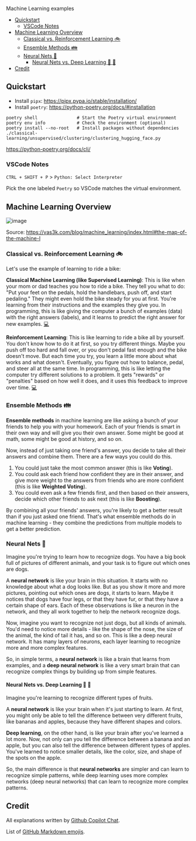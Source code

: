 Machine Learning examples

- [Quickstart](#quickstart)
  - [VSCode Notes](#vscode-notes)
- [Machine Learning Overview](#machine-learning-overview)
  - [Classical vs. Reinforcement Learning :bike:](#classical-vs-reinforcement-learning-bike)
  - [Ensemble Methods :family:](#ensemble-methods-family)
  - [Neural Nets :dog:](#neural-nets-dog)
    - [Neural Nets vs. Deep Learning :banana: :apple:](#neural-nets-vs-deep-learning-banana-apple)
- [Credit](#credit)

## Quickstart

- Install `pipx`: https://pipx.pypa.io/stable/installation/
- Install `poetry`: https://python-poetry.org/docs/#installation

```
poetry shell               # Start the Poetry virtual environment
poetry env info            # Check the environment (optional)
poetry install --no-root   # Install packages without dependencies
./classical-learning/unsupervised/clustering/clustering_hugging_face.py
```

https://python-poetry.org/docs/cli/

### VSCode Notes

`CTRL + SHIFT + P` > `Python: Select Interpreter`

Pick the one labeled `Poetry` so VSCode matches the virtual environment.

## Machine Learning Overview

![image](https://github.com/masaok/machine-learning-examples/assets/1320083/ab4e42ea-1846-43fa-a137-c2b17ca50948)

Source: https://vas3k.com/blog/machine_learning/index.html#the-map-of-the-machine-l

### Classical vs. Reinforcement Learning :bike:

Let's use the example of learning to ride a bike:

**Classical Machine Learning (like Supervised Learning)**: This is like when your mom or dad teaches you how to ride a bike. They tell you what to do: "Put your feet on the pedals, hold the handlebars, push off, and start pedaling." They might even hold the bike steady for you at first. You're learning from their instructions and the examples they give you. In programming, this is like giving the computer a bunch of examples (data) with the right answers (labels), and it learns to predict the right answer for new examples.  [:computer:](/classical-learning)

**Reinforcement Learning**: This is like learning to ride a bike all by yourself. You don't know how to do it at first, so you try different things. Maybe you push off too hard and fall over, or you don't pedal fast enough and the bike doesn't move. But each time you try, you learn a little more about what works and what doesn't. Eventually, you figure out how to balance, pedal, and steer all at the same time. In programming, this is like letting the computer try different solutions to a problem. It gets "rewards" or "penalties" based on how well it does, and it uses this feedback to improve over time.  [:computer:](/reinforcement-learning)

### Ensemble Methods :family:

**Ensemble methods** in machine learning are like asking a bunch of your friends to help you with your homework. Each of your friends is smart in their own way and will give you their own answer. Some might be good at math, some might be good at history, and so on.

Now, instead of just taking one friend's answer, you decide to take all their answers and combine them. There are a few ways you could do this.

1. You could just take the most common answer (this is like **Voting**).
1. You could ask each friend how confident they are in their answer, and give more weight to the answers from friends who are more confident (this is like **Weighted Voting**).
1. You could even ask a few friends first, and then based on their answers, decide which other friends to ask next (this is like **Boosting**).

By combining all your friends' answers, you're likely to get a better result than if you just asked one friend. That's what ensemble methods do in machine learning - they combine the predictions from multiple models to get a better prediction.

### Neural Nets :dog:

Imagine you're trying to learn how to recognize dogs. You have a big book full of pictures of different animals, and your task is to figure out which ones are dogs.

A **neural network** is like your brain in this situation. It starts with no knowledge about what a dog looks like. But as you show it more and more pictures, pointing out which ones are dogs, it starts to learn. Maybe it notices that dogs have four legs, or that they have fur, or that they have a certain shape of ears. Each of these observations is like a neuron in the network, and they all work together to help the network recognize dogs.

Now, imagine you want to recognize not just dogs, but all kinds of animals. You'd need to notice more details - like the shape of the nose, the size of the animal, the kind of tail it has, and so on. This is like a deep neural network. It has many layers of neurons, each layer learning to recognize more and more complex features.

So, in simple terms, a **neural network** is like a brain that learns from examples, and a **deep neural network** is like a very smart brain that can recognize complex things by building up from simple features.

#### Neural Nets vs. Deep Learning :banana: :apple:

Imagine you're learning to recognize different types of fruits.

A **neural network** is like your brain when it's just starting to learn. At first, you might only be able to tell the difference between very different fruits, like bananas and apples, because they have different shapes and colors.

**Deep learning**, on the other hand, is like your brain after you've learned a lot more. Now, not only can you tell the difference between a banana and an apple, but you can also tell the difference between different types of apples. You've learned to notice smaller details, like the color, size, and shape of the spots on the apple.

So, the main difference is that **neural networks** are simpler and can learn to recognize simple patterns, while deep learning uses more complex networks (deep neural networks) that can learn to recognize more complex patterns.

## Credit

All explanations written by [Github Copilot Chat](https://docs.github.com/en/copilot/github-copilot-chat/about-github-copilot-chat).

List of [GitHub Markdown emojis](https://gist.github.com/rxaviers/7360908j).